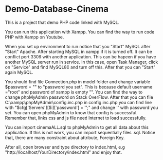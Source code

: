 # Demo-Database-Cinema
This is a project that demo PHP code linked with MySQL.

  You can run this application with Xampp. You can find the way to run code PHP with Xampp on Youtube.

  When you set up environment to run notice that you "Start" MySQL after "Start" Apache. After starting MySQL in xampp if it is turned off. It can be conflict port 3306 with another application. This can be hapeen if you have another MySQL server run in service. In this case, open Task Manager, click on "Service" and find MySQL80 and turn off this. After that you can "Start" again MySQL.

  You should find file Connection.php in model folder and change variable $password = "" to "password you set". This is because default username ="root" and password of xampp is empty "". You can find the way to change phpMyAdmin password on Stack OverFlow. After that you can file C:\xampp\phpMyAdmin\config.inc.php in config.inc.php you can find line with "$cfg['Servers'][$i]['password'] = '';" and change '' with password you set. You can open phpMyAdmin to know that config is successful. Remember that, links css and js file need Internet to load successfully.

  You can import cinemaALL.sql to phpMyAdmin to get all data about this application. If this is not work, you can import sequentially files .sql. Notice that, there are many constraint about attribute, Foreign Key.

  After all, open browser and type directory to index.html, e.g "http://localhost/YourDirectory/index.html" and enjoy that.
